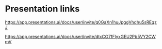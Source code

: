 # Presentation links

https://app.presentations.ai/docs/user/invite/q0GaXn1huJpggVhdhu5sREqzJ

https://app.presentations.ai/docs/user/invite/dtxCO7fFIyxGEU2Pb5VY2CWmV
